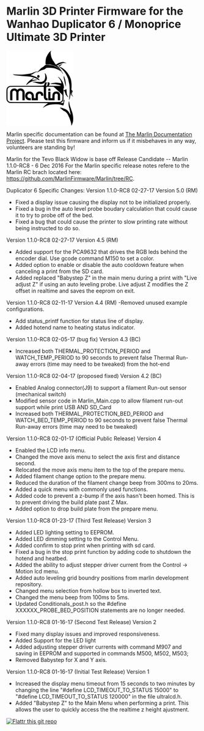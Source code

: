 # Marlin 3D Printer Firmware for the Wanhao Duplicator 6 / Monoprice Ultimate 3D Printer

<img align="top" width=175 src="buildroot/share/pixmaps/logo/marlin-250.png" />

Marlin specific documentation can be found at [The Marlin Documentation Project](https://www.marlinfw.org/).
Please test this firmware and inform us if it misbehaves in any way, volunteers are standing by!

Marlin for the Tevo Black Widow is base off Release Candidate -- Marlin 1.1.0-RC8 - 6 Dec 2016
For the Marlin specific release notes refere to the Marlin RC brach located here: https://github.com/MarlinFirmware/Marlin/tree/RC.

Duplicator 6 Specific Changes:
Version 1.1.0-RC8 02-27-17 Version 5.0 (RM)
- Fixed a display issue causing the display not to be initialized properly.
- Fixed a bug in the auto level probe boudary calculation that could cause it to try to probe off of the bed.
- Fixed a bug that could cause the printer to slow printing rate without being instructed to do so.

Version 1.1.0-RC8 02-27-17 Version 4.5 (RM)
- Added support for the PCA9632 that drives the RGB leds behind the encoder dial.  Use gcode command M150 to set a color.
- Added option to enable or disable the auto cooldown feature when canceling a print from the SD card.
- Added replaced "Babystep Z" in the main menu during a print with "Live adjust Z" if using an auto leveling probe.  Live adjust Z
 modifies the Z offset in realtime and saves the eeprom on exit.

Version 1.1.0-RC8 02-11-17 Version 4.4 (RM)
-Removed unused example configurations.
- Add status_printf function for status line of display.
- Added hotend name to heating status indicator.

Version 1.1.0-RC8 02-05-17 (bug fix) Version 4.3 (BC)
- Increased both THERMAL_PROTECTION_PERIOD and WATCH_TEMP_PERIOD to 90 seconds to prevent false Thermal Run-away errors (time may need to be tweaked) from the hot-end

Version 1.1.0-RC8 02-04-17 (proposed fixed) Version 4.2 (BC)
- Enabled Analog connector(J9) to support a filament Run-out sensor (mechanical switch)
- Modified sensor code in Marlin_Main.cpp to allow filament run-out support while print USB AND SD_Card
- Increased both THERMAL_PROTECTION_BED_PERIOD and WATCH_BED_TEMP_PERIOD to 90 seconds to prevent false Thermal Run-away errors (time may need to be tweaked)

Version 1.1.0-RC8 02-01-17 (Official Public Release) Version 4
- Enabled the LCD info menu.
- Changed the move axis menu to select the axis first and distance second.
- Relocated the move axis menu item to the top of the prepare menu.  
- Added filament change option to the prepare menu.
- Reduced the duration of the filament change beep from 300ms to 20ms.
- Added a quick menu with commonly used functions.
- Added code to prevent a z-bump if the axis hasn't been homed.  This is to prevent driving the build plate past Z Max.
- Added option to drop build plate from the prepare menu.

Version 1.1.0-RC8 01-23-17 (Third Test Release) Version 3
- Added LED lighting setting to EEPROM.
- Added LED dimming setting to the Control Menu.
- Added confirm to stop print when printing with sd card.
- Fixed a bug in the stop print function by adding code to shutdown the hotend and heatbed.
- Added the ability to adjust stepper driver current from the Control -> Motion lcd menu.
- Added auto leveling grid boundry positions from marlin development repository.
- Changed menu selection from hollow box to inverted text.
- Changed the menu beep from 100ms to 5ms.
- Updated Conditionals_post.h so the #define XXXXXX_PROBE_BED_POSITION statements are no longer needed.


Version 1.1.0-RC8 01-16-17 (Second Test Release) Version 2
- Fixed many display issues and improved responsiveness.
- Added Support for the LED light
- Added adjusting stepper driver currents with command M907 and saving in EEPROM and supported in commands M500, M502, M503;
- Removed Babystep for X and Y axis.

Version 1.1.0-RC8 01-16-17 (Initial Test Release) Version 1
- Increased the display menu timeout from 15 seconds to two minutes by changing the line "#define LCD_TIMEOUT_TO_STATUS 15000"
to "#define LCD_TIMEOUT_TO_STATUS 120000" in the file ultralcd.h.
- Added "Babystep Z" to the Main Menu when performing a print.  This allows the user to quickly access the the realtime z height ajustment.


[![Flattr this git repo](http://api.flattr.com/button/flattr-badge-large.png)](https://flattr.com/submit/auto?user_id=ErikZalm&url=https://github.com/MarlinFirmware/Marlin&title=Marlin&language=&tags=github&category=software)
